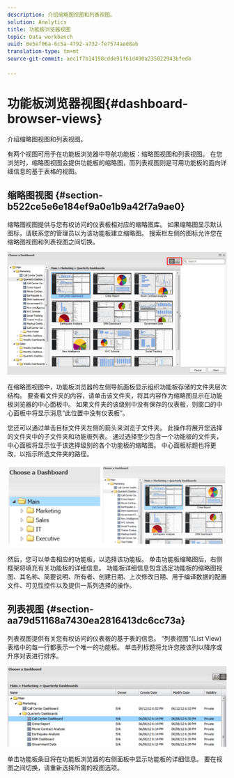 ```yaml
---
description: 介绍缩略图视图和列表视图。
solution: Analytics
title: 功能板浏览器视图
topic: Data workbench
uuid: 8e5ef06a-6c5a-4792-a732-fe7574aed8ab
translation-type: tm+mt
source-git-commit: aec1f7b14198cdde91f61d490a235022943bfedb

---
```



# 功能板浏览器视图{#dashboard-browser-views}

介绍缩略图视图和列表视图。

有两个视图可用于在功能板浏览器中导航功能板：缩略图视图和列表视图。 在您浏览时，缩略图视图会提供功能板的缩略图，而列表视图则是可用功能板的面向详细信息的基于表格的视图。

## 缩略图视图 {#section-b522ce5e6e184ef9a0e1b9a42f7a9ae0}

缩略图视图提供与您有权访问的仪表板相对应的缩略图库。 如果缩略图显示默认图标，请联系您的管理员以为该功能板建立缩略图。 搜索栏左侧的图标允许您在缩略图视图和列表视图之间切换。

![](assets/thumbnail.png)

在缩略图视图中，功能板浏览器的左侧导航面板显示组织功能板存储的文件夹层次结构。 要查看文件夹的内容，请单击该文件夹，将其内容作为缩略图显示在功能板浏览器的中心面板中。 如果文件夹的该级别中没有保存的仪表板，则窗口的中心面板中将显示消息“此位置中没有仪表板”。

您还可以通过单击目标文件夹左侧的箭头来浏览子文件夹。 此操作将展开您选择的文件夹中的子文件夹和功能板列表。 通过选择至少包含一个功能板的文件夹，中心面板将显示位于该选择级别的各个功能板的缩略图。 中心面板标题也将更改，以指示所选文件夹的路径。

![](assets/choose_a_dashboard2.png)

然后，您可以单击相应的功能板，以选择该功能板。 单击功能板缩略图后，右侧框架将填充有关功能板的详细信息。 功能板详细信息包含选定功能板的缩略图视图、其名称、简要说明、所有者、创建日期、上次修改日期、用于编译数据的配置文件、可见性控件以及提供一系列选择的操作。

## 列表视图 {#section-aa79d51168a7430ea2816413dc6cc73a}

列表视图提供有关您有权访问的仪表板的基于表的信息。 “列表视图”(List View)表格中的每一行都表示一个唯一的功能板。 单击列标题将允许您按该列以降序或升序对表进行排序。

![](assets/list_view.png)

单击功能板条目将在功能板浏览器的右侧面板中显示功能板的详细信息。 要在视图之间切换，请重新选择所需的视图选项。

